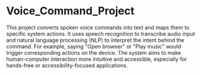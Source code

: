# Voice_Command_Project

This project converts spoken voice commands into text and maps them to specific system actions. It uses speech recognition to transcribe audio input and natural language processing (NLP) to interpret the intent behind the command. For example, saying "Open browser" or "Play music" would trigger corresponding actions on the device. The system aims to make human-computer interaction more intuitive and accessible, especially for hands-free or accessibility-focused applications.
